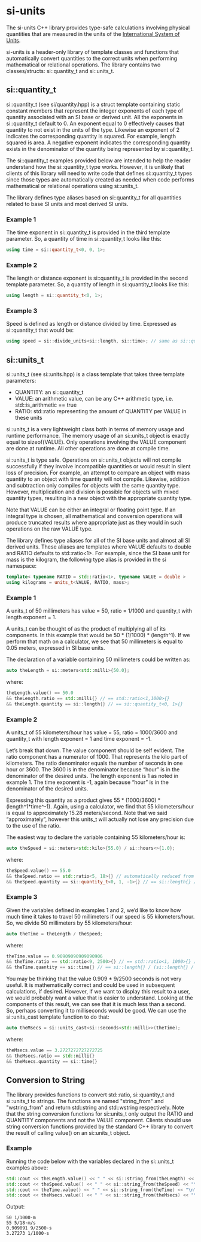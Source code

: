 # si-units

The si-units C++ library provides type-safe calculations involving physical quantities that are measured in the units of the [International System of Units](https://en.wikipedia.org/wiki/International_System_of_Units).

si-units is a header-only library of template classes and functions that automatically convert quantities to the correct units when performing mathematical or relational operations. The library contains two classes/structs: si::quantity_t and si::units_t.

## si::quantity_t

si::quantity_t (see si/quantity.hpp) is a struct template containing static constant members that represent the integer exponents of each type of quantity associated with an SI base or derived unit. All the exponents in si::quantity_t default to 0. An exponent equal to 0 effectively causes that quantity to not exist in the units of the type. Likewise an exponent of 2 indicates the corresponding quantity is squared. For example, length squared is area. A negative exponent indicates the corresponding quantity exists in the denominator of the quantity being represented by si::quantity_t.

The si::quantity_t examples provided below are intended to help the reader understand how the si::quantity_t type works. However, it is unlikely that clients of this library will need to write code that defines si::quantity_t types since those types are automatically created as needed when code performs mathematical or relational operations using si::units_t.

The library defines type aliases based on si::quantity_t for all quantities related to base SI units and most derived SI units.

### Example 1

The time exponent in si::quantity_t is provided in the third template parameter. So, a quantity of time in si::quantity_t looks like this:

```c++
using time = si::quantity_t<0, 0, 1>;
```

### Example 2

The length or distance exponent is si::quantity_t is provided in the second template parameter. So, a quantity of length in si::quantity_t looks like this:

```c++
using length = si::quantity_t<0, 1>;
```

### Example 3

Speed is defined as length or distance divided by time. Expressed as si::quantity_t that would be:

```c++
using speed = si::divide_units<si::length, si::time>; // same as si::quantity_t<0, 1, -1>
```

## si::units_t

si::units_t (see si::units.hpp) is a class template that takes three template parameters:

* QUANTITY: an si::quantity_t
* VALUE: an arithmetic value, can be any C++ arithmetic type, i.e. std::is_arithmetic<VALUE> == true
* RATIO: std::ratio representing the amount of QUANTITY per VALUE in these units

si::units_t is a very lightweight class both in terms of memory usage and runtime performance. The memory usage of an si::units_t object is exactly equal to sizeof(VALUE). Only operations involving the VALUE component are done at runtime. All other operations are done at compile time.

si::units_t is type safe. Operations on si::units_t objects will not compile successfully if they involve incompatible quantities or would result in silent loss of precision. For example, an attempt to compare an object with mass quantity to an object with time quantity will not compile. Likewise, addition and subtraction only compiles for objects with the same quantity type. However, multiplication and division is possible for objects with mixed quantity types, resulting in a new object with the appropriate quantity type.

Note that VALUE can be either an integral or floating point type. If an integral type is chosen, all mathematical and conversion operations will produce truncated results where appropriate just as they would in such operations on the raw VALUE type.

The library defines type aliases for all of the SI base units and almost all SI derived units. These aliases are templates where VALUE defaults to double and RATIO defaults to std::ratio<1>. For example, since the SI base unit for mass is the kilogram, the following type alias is provided in the si namespace:

```c++
template< typename RATIO = std::ratio<1>, typename VALUE = double >
using kilograms = units_t<VALUE, RATIO, mass>;
```

### Example 1

A units_t of 50 millimeters has value = 50, ratio = 1/1000 and quantity_t with length exponent = 1.

A units_t can be thought of as the product of multiplying all of its components. In this example that would be 50 * (1/1000) * (length^1). If we perform that math on a calculator, we see that 50 millimeters is equal to 0.05 meters, expressed in SI base units.

The declaration of a variable containing 50 millimeters could be written as:

```c++
auto theLength = si::meters<std::milli>{50.0};
```

where:

```c++
theLength.value() == 50.0 
&& theLength.ratio == std::milli{} // == std::ratio<1,1000>{}
&& theLength.quantity == si::length{} // == si::quantity_t<0, 1>{}
```

### Example 2

A units_t of 55 kilometers/hour has value = 55, ratio = 1000/3600 and quantity_t with length exponent = 1 and time exponent = -1.

Let’s break that down. The value component should be self evident. The ratio component has a numerator of 1000. That represents the kilo part of kilometers. The ratio denominator equals the number of seconds in one hour or 3600. The 3600 is in the denominator because “hour” is in the denominator of the desired units. The length exponent is 1 as noted in example 1. The time exponent is -1, again because “hour” is in the denominator of the desired units.

Expressing this quantity as a product gives 55 * (1000/3600) * (length^1*time^-1). Again, using a calculator, we find that 55 kilometers/hour is equal to approximately 15.28 meters/second. Note that we said “approximately”, however this units_t will actually not lose any precision due to the use of the ratio.

The easiest way to declare the variable containing 55 kilometers/hour is:

```c++
auto theSpeed = si::meters<std::kilo>{55.0} / si::hours<>{1.0};
```

where:

```c++
theSpeed.value() == 55.0
&& theSpeed.ratio == std::ratio<5, 18>{} // automatically reduced from std::ratio<1000, 3600>{}
&& theSpeed.quantity == si::quantity_t<0, 1, -1>{} // == si::length{} / si::time{}
```

### Example 3

Given the variables defined in examples 1 and 2, we’d like to know how much time it takes to travel 50 millimeters if our speed is 55 kilometers/hour. So, we divide 50 millimeters by 55 kilometers/hour:

```c++
auto theTime = theLength / theSpeed;
```

where:

```c++
theTime.value == 0.90909090909090906
&& theTime.ratio == std::ratio<9, 2500>{} // == std::ratio<1, 1000>{} / std::ratio<5, 18>{}
&& theTime.quantity == si::time{} // == si::length{} / (si::length{} / si::time{})
```

You may be thinking that the value 0.909 * 9/2500 seconds is not very useful. It is mathematically correct and could be used in subsequent calculations, if desired. However, if we want to display this result to a user, we would probably want a value that is easier to understand. Looking at the components of this result, we can see that it is much less than a second. So, perhaps converting it to milliseconds would be good. We can use the si::units_cast template function to do that:

```c++
auto theMsecs = si::units_cast<si::seconds<std::milli>>(theTime);
```

where:

```c++
theMsecs.value == 3.2727272727272725
&& theMsecs.ratio == std::milli{}
&& theMsecs.quantity == si::time{}
```
## Conversion to String

The library provides functions to convert std::ratio, si::quantity_t and si::units_t to strings. The functions are named "string_from" and "wstring_from" and return std::string and std::wstring respectively. Note that the string conversion functions for si::units_t only output the RATIO and QUANTITY components and not the VALUE component. Clients should use string conversion functions provided by the standard C++ library to convert the result of calling value() on an si::units_t object.

### Example

Running the code below with the variables declared in the si::units_t examples above:

```c++
std::cout << theLength.value() << " " << si::string_from(theLength) << "\n";
std::cout << theSpeed.value() << " " << si::string_from(theSpeed) << "\n";
std::cout << theTime.value() << " " << si::string_from(theTime) << "\n";
std::cout << theMsecs.value() << " " << si::string_from(theMsecs) << "\n";
```
Output:

```
50 1/1000·m
55 5/18·m/s
0.909091 9/2500·s
3.27273 1/1000·s
```
